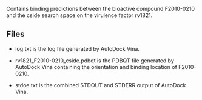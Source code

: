 Contains binding predictions between the bioactive compound F2010-0210 and the cside search space on the virulence factor rv1821.

## Files

- log.txt is the log file generated by AutoDock Vina.

- rv1821_F2010-0210_cside.pdbqt is the PDBQT file generated by AutoDock Vina containing the orientation and binding location of F2010-0210.

- stdoe.txt is the combined STDOUT and STDERR output of AutoDock Vina.

